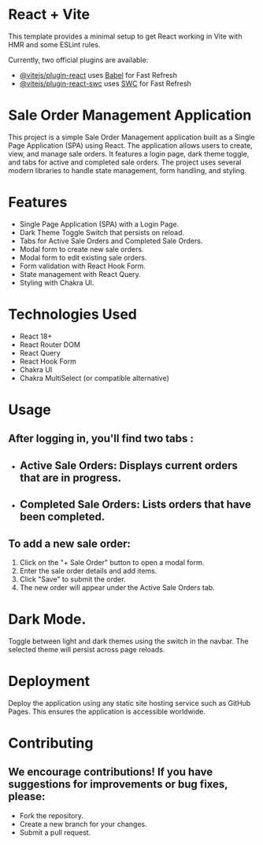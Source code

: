 # React + Vite

This template provides a minimal setup to get React working in Vite with HMR and some ESLint rules.

Currently, two official plugins are available:

- [@vitejs/plugin-react](https://github.com/vitejs/vite-plugin-react/blob/main/packages/plugin-react/README.md) uses [Babel](https://babeljs.io/) for Fast Refresh
- [@vitejs/plugin-react-swc](https://github.com/vitejs/vite-plugin-react-swc) uses [SWC](https://swc.rs/) for Fast Refresh

# Sale Order Management Application

 This project is a simple Sale Order Management application built as a Single Page Application (SPA) using React. The application allows users to create, view, and manage sale orders. It features a login page, dark theme toggle, and tabs for active and completed sale orders. The project uses several modern libraries to handle state management, form handling, and styling.

# Features

- Single Page Application (SPA) with a Login Page.
- Dark Theme Toggle Switch that persists on reload.
- Tabs for Active Sale Orders and Completed Sale Orders.
- Modal form to create new sale orders.
- Modal form to edit existing sale orders.
- Form validation with React Hook Form.
- State management with React Query.
- Styling with Chakra UI.

# Technologies Used

- React 18+
- React Router DOM
- React Query
- React Hook Form
- Chakra UI
- Chakra MultiSelect (or compatible alternative)

# Usage

## After logging in, you'll find two tabs :
 - ## Active Sale Orders: Displays current orders that are in progress.
- ## Completed Sale Orders: Lists orders that have been completed.

## To add a new sale order:
1. Click on the "+ Sale Order" button to open a modal form.
2. Enter the sale order details and add items.
3. Click "Save" to submit the order.
4. The new order will appear under the Active Sale Orders tab.
   
# Dark Mode.
Toggle between light and dark themes using the switch in the navbar. The selected theme will persist across page reloads.

# Deployment
Deploy the application using any static site hosting service such as GitHub Pages. This ensures the application is accessible worldwide.

# Contributing
## We encourage contributions! If you have suggestions for improvements or bug fixes, please:
- Fork the repository.
- Create a new branch for your changes.
- Submit a pull request.


 

  
  
